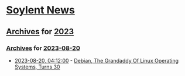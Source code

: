 # [Soylent News](../../../README.md)

## [Archives](../../index.md) for [2023](../index.md)

### [Archives](../../index.md) for [2023-08-20](index.md)

* [2023-08-20, 04:12:00](https://soylentnews.org/article.pl?sid=23/08/19/1129240&from=rss) - [Debian, The Grandaddy Of Linux Operating Systems, Turns 30](https://soylentnews.org/article.pl?sid=23/08/19/1129240&from=rss)

